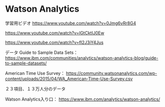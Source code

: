 # Watson Analytics

学習用ビデオ
https://www.youtube.com/watch?v=0Jmg6vRr8G4

https://www.youtube.com/watch?v=lGtCktIJ0Ew

https://www.youtube.com/watch?v=fI2J3iY4Jus


データ
Guide to Sample Data Sets：
https://www.ibm.com/communities/analytics/watson-analytics-blog/guide-to-sample-datasets/

American Time Use Survey：
https://community.watsonanalytics.com/wp-content/uploads/2015/04/WA_American-Time-Use-Survey.csv

２３項目、１３万人分のデータ

Watson Analytics入り口：
https://www.ibm.com/analytics/watson-analytics/
